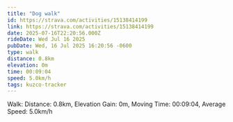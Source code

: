 ```yaml
---
title: "Dog walk"
id: https://strava.com/activities/15138414199
link: https://strava.com/activities/15138414199
date: 2025-07-16T22:20:56.000Z
rideDate: Wed Jul 16 2025
pubDate: Wed, 16 Jul 2025 16:20:56 -0600
type: walk
distance: 0.8km
elevation: 0m
time: 00:09:04
speed: 5.0km/h
tags: kuzco-tracker
---
```

Walk: Distance: 0.8km, Elevation Gain: 0m, Moving Time: 00:09:04, Average Speed: 5.0km/h